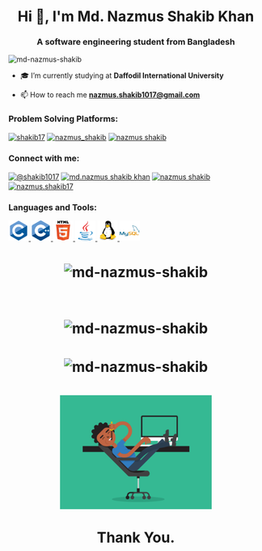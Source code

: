 <h1 align="center">Hi 👋, I'm Md. Nazmus Shakib Khan</h1>
<h3 align="center">A software engineering student from Bangladesh</h3>





<p align="left"> <img src="https://komarev.com/ghpvc/?username=md-nazmus-shakib&label=Profile%20views&color=0e75b6&style=flat" alt="md-nazmus-shakib"/></p>

- 🎓 I’m currently studying at **Daffodil International University**

- 📫 How to reach me **nazmus.shakib1017@gmail.com**
  
<h3 align="left">Problem Solving Platforms:</h3>
<p align="left">
 <a href="https://www.codechef.com/users/shakib17" target="blank"><img align="center" src="https://cdn.jsdelivr.net/npm/simple-icons@3.1.0/icons/codechef.svg" alt="shakib17" height="30" width="40" /></a>
<a href="https://codeforces.com/profile/nazmus_shakib" target="blank"><img align="center" src="https://raw.githubusercontent.com/rahuldkjain/github-profile-readme-generator/master/src/images/icons/Social/codeforces.svg" alt="nazmus_shakib" height="30" width="40" /></a>
<a href="https://leetcode.com/user4476bI" target="blank"><img align="center" src="https://raw.githubusercontent.com/rahuldkjain/github-profile-readme-generator/master/src/images/icons/Social/leet-code.svg" alt="nazmus shakib" height="30" width="40" /></a>
</p>


<h3 align="left">Connect with me:</h3>
<p align="left">
<a href="https://twitter.com/@shakib1017" target="blank"><img align="center" src="https://raw.githubusercontent.com/rahuldkjain/github-profile-readme-generator/master/src/images/icons/Social/twitter.svg" alt="@shakib1017" height="30" width="40" /></a>
<a href="https://www.linkedin.com/in/md-nazmus-shakib-khan-4a6740229" target="blank"><img align="center" src="https://raw.githubusercontent.com/rahuldkjain/github-profile-readme-generator/master/src/images/icons/Social/linked-in-alt.svg" alt="md.nazmus shakib khan" height="30" width="40" /></a>
<a href="https://www.facebook.com/mdnazmus.shakibkhan" target="blank"><img align="center" src="https://raw.githubusercontent.com/rahuldkjain/github-profile-readme-generator/master/src/images/icons/Social/facebook.svg" alt="nazmus shakib" height="30" width="40" /></a>
<a href="https://instagram.com/nazmus.shakib17" target="blank"><img align="center" src="https://raw.githubusercontent.com/rahuldkjain/github-profile-readme-generator/master/src/images/icons/Social/instagram.svg" alt="nazmus.shakib17" height="30" width="40" /></a>

</p>

<h3 align="left">Languages and Tools:</h3>
<p align="left"> <a href="https://www.cprogramming.com/" target="_blank" rel="noreferrer"> <img src="https://raw.githubusercontent.com/devicons/devicon/master/icons/c/c-original.svg" alt="c" width="40" height="40"/> </a> <a href="https://www.w3schools.com/cpp/" target="_blank" rel="noreferrer"> <img src="https://raw.githubusercontent.com/devicons/devicon/master/icons/cplusplus/cplusplus-original.svg" alt="cplusplus" width="40" height="40"/> </a> <a href="https://www.w3.org/html/" target="_blank" rel="noreferrer"> <img src="https://raw.githubusercontent.com/devicons/devicon/master/icons/html5/html5-original-wordmark.svg" alt="html5" width="40" height="40"/> </a> <a href="https://www.java.com" target="_blank" rel="noreferrer"> <img src="https://raw.githubusercontent.com/devicons/devicon/master/icons/java/java-original.svg" alt="java" width="40" height="40"/> </a> <a href="https://www.linux.org/" target="_blank" rel="noreferrer"> <img src="https://raw.githubusercontent.com/devicons/devicon/master/icons/linux/linux-original.svg" alt="linux" width="40" height="40"/> </a> <a href="https://www.mysql.com/" target="_blank" rel="noreferrer"> <img src="https://raw.githubusercontent.com/devicons/devicon/master/icons/mysql/mysql-original-wordmark.svg" alt="mysql" width="40" height="40"/> </a> </p>


<p> <h1 align="center">              
                 <img align="center" src="https://github-readme-stats.vercel.app/api/top-langs?username=md-nazmus-shakib&show_icons=true&locale=en&layout=compact" alt="md-nazmus-shakib" /></h1></p>               
<p>&nbsp; <h1 align="center">              
                 <img align="center" src="https://github-readme-stats.vercel.app/api?username=md-nazmus-shakib&show_icons=true&locale=en" alt="md-nazmus-shakib" /></h1></p>
<p> <h1 align="center">              
                 <img align="center" src="https://github-readme-streak-stats.herokuapp.com/?user=md-nazmus-shakib&" alt="md-nazmus-shakib" /></h1></p>


<p> <h1 align="center">
               
  <img align="center" alt="sk" width="300" src="https://github.com/Md-Nazmus-Shakib/Md-Nazmus-Shakib/blob/main/slim-jim-_dribbble_-_800x600_.gif"> </h1></p> 

  <h1 align="center">Thank You.</h1>

 
